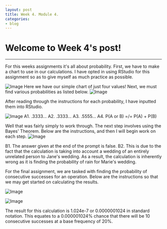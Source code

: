 ```yaml
---
layout: post
title: Week 4. Module 4.
categories:
- blog
---
```


# Welcome to Week 4's post!

---
For this weeks assignments it's all about probability. First, we have to make a chart to use in our calculations.
I have opted in using RStudio for this assignment so as to give myself as much practice as possible.

![Image](https://raw.githubusercontent.com/ScottAustinYoung/scottaustinyoung.github.io/refs/heads/master/assets/table.png)
Here we have our simple chart of just four values! Next, we must find various probabilities as listed below.
![Image](https://raw.githubusercontent.com/ScottAustinYoung/scottaustinyoung.github.io/refs/heads/master/assets/chart.png)

After reading through the instructions for each probability, I have inputted them into RStudio.

![Image](https://raw.githubusercontent.com/ScottAustinYoung/scottaustinyoung.github.io/refs/heads/master/assets/probabilities.png)
A1. .3333...
A2. .3333...
A3. .5555...
A4. P(A or B) =/= P(A) + P(B)

Well that was fairly simply to work through. The next step involves using the Bayes' Theorem.
Below are the instructions, and then I will begin work on each step.
![Image](https://raw.githubusercontent.com/ScottAustinYoung/scottaustinyoung.github.io/refs/heads/master/assets/Bayes.png)

B1. The answer given at the end of the prompt is false.
B2. This is due to the fact that the calculation is taking into account a wedding of an entirely unrelated person to Jane's wedding.
As a result, the calculation is inherently wrong as it is finding the probability of rain for Marie's wedding.

For the final assignment, we are tasked with finding the probability of consecutive successes for an operation.
Below are the instructions so that we may get started on calculating the results.

![Image](https://raw.githubusercontent.com/ScottAustinYoung/scottaustinyoung.github.io/refs/heads/master/assets/partC.png)

![Image](https://raw.githubusercontent.com/ScottAustinYoung/scottaustinyoung.github.io/refs/heads/master/assets/resultsC.png)

The result for this calculation is 1.024e-7 or 0.0000001024 in standard notation. This equates to a 0.000001024% chance that there will be 10 consecutive successes at a base frequency of 20%.

